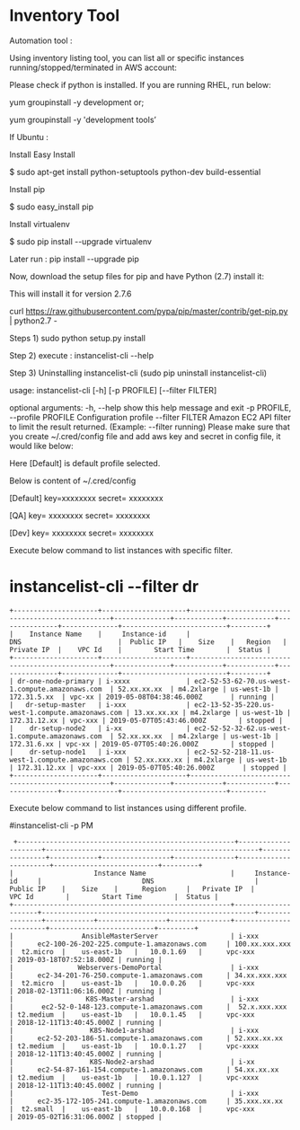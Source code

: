 Inventory Tool
============

Automation tool : 

Using inventory listing tool, you can list all or specific instances running/stopped/terminated in AWS account:

Please check if python is installed. If you are running RHEL, run below:

yum groupinstall -y development
or;

yum groupinstall -y 'development tools’

If Ubuntu :

Install Easy Install

$ sudo apt-get install python-setuptools python-dev build-essential 

Install pip

$ sudo easy_install pip 

Install virtualenv

$ sudo pip install --upgrade virtualenv 

Later run : pip install --upgrade pip

Now, download the setup files for pip and have Python (2.7) install it:

This will install it for version 2.7.6


curl https://raw.githubusercontent.com/pypa/pip/master/contrib/get-pip.py | python2.7 -



Steps 1) sudo python setup.py install

Step 2) execute : instancelist-cli --help 

Step 3) Uninstalling instancelist-cli (sudo pip uninstall instancelist-cli) 


usage: instancelist-cli [-h] [-p PROFILE] [--filter FILTER]

optional arguments:
  -h, --help            show this help message and exit
    -p PROFILE, --profile PROFILE
                            Configuration profile
                              --filter FILTER       Amazon EC2 API filter to limit the result returned.
                                                      (Example: --filter running)
Please make sure that you create ~/.cred/config file and add aws key and secret in config file, it would like below:

Here [Default]  is default profile selected.

Below is content of ~/.cred/config 

[Default] 
key=xxxxxxxx
secret= xxxxxxxx
                                                             
[QA]
key= xxxxxxxx
secret= xxxxxxxx
                                                                    
[Dev]
key= xxxxxxxx
secret= xxxxxxxx

Execute below command to list instances with specific filter. 

# instancelist-cli --filter dr 

```
+---------------------+---------------------+--------------------------------------------------+--------------+------------+------------+---------------+--------------+--------------------------+---------+
|    Instance Name    |     Instance-id     |                       DNS                        |  Public IP   |    Size    |   Region   |   Private IP  |    VPC Id    |        Start Time        |  Status |
+---------------------+---------------------+--------------------------------------------------+--------------+------------+------------+---------------+--------------+--------------------------+---------+
| dr-one-node-primary | i-xxxx              | ec2-52-53-62-70.us-west-1.compute.amazonaws.com  | 52.xx.xx.xx  | m4.2xlarge | us-west-1b |  172.31.5.xx  | vpc-xx | 2019-05-08T04:38:46.000Z       | running |
|   dr-setup-master   | i-xxx               | ec2-13-52-35-220.us-west-1.compute.amazonaws.com | 13.xx.xx.xx | m4.2xlarge | us-west-1b | 172.31.12.xx | vpc-xxx | 2019-05-07T05:43:46.000Z        | stopped |
|    dr-setup-node2   | i-xx                | ec2-52-52-32-62.us-west-1.compute.amazonaws.com  | 52.xx.xx.xx  | m4.2xlarge | us-west-1b |  172.31.6.xx | vpc-xx | 2019-05-07T05:40:26.000Z        | stopped |
|    dr-setup-node1   | i-xxx               | ec2-52-52-218-11.us-west-1.compute.amazonaws.com | 52.xx.xxx.xx | m4.2xlarge | us-west-1b | 172.31.12.xx | vpc-xxx | 2019-05-07T05:40:26.000Z       | stopped |
+---------------------+---------------------+--------------------------------------------------+--------------+------------+------------+---------------+--------------+--------------------------+---------

```
Execute below command to list instances using different profile.

#instancelist-cli -p PM

```
 +------------------------------------------------------+---------------------+-----------------------------------------------------+----------------+------------+-----------------+---------------+-----------------------+--------------------------+---------+
|                    Instance Name                     |     Instance-id     |                         DNS                         |   Public IP    |    Size    |      Region     |   Private IP  |         VPC Id        |        Start Time        |  Status |
+------------------------------------------------------+---------------------+-----------------------------------------------------+----------------+------------+-----------------+---------------+-----------------------+--------------------------+---------+
|                 AnsibleMasterServer                  | i-xxx 				 |      ec2-100-26-202-225.compute-1.amazonaws.com     | 100.xx.xxx.xxx |  t2.micro  |    us-east-1b   |   10.0.1.69   |      vpc-xxx          | 2019-03-18T07:52:18.000Z | running |
|                Webservers-DemoPortal                 | i-xxx               |      ec2-34-201-76-250.compute-1.amazonaws.com      | 34.xx.xxx.xxx  |  t2.micro  |    us-east-1b   |   10.0.0.26   |      vpc-xxx          | 2018-02-13T11:06:16.000Z | running |
|                  K8S-Master-arshad                   | i-xxx               |       ec2-52-0-148-123.compute-1.amazonaws.com      |  52.x.xxx.xxx  | t2.medium  |    us-east-1b   |   10.0.1.45   |      vpc-xxx          | 2018-12-11T13:40:45.000Z | running |
|                   K8S-Node1-arshad                   | i-xxx               |      ec2-52-203-186-51.compute-1.amazonaws.com      | 52.xxx.xx.xx   | t2.medium  |    us-east-1b   |   10.0.1.27   |      vpc-xxxx         | 2018-12-11T13:40:45.000Z | running |
|                   K8S-Node2-arshad                   | i-xx                |      ec2-54-87-161-154.compute-1.amazonaws.com      | 54.xx.xx.xx    | t2.medium  |    us-east-1b   |   10.0.1.127  |      vpc-xxxx         | 2018-12-11T13:40:45.000Z | running |
|                      Test-Demo                       | i-xxx               |      ec2-35-172-105-241.compute-1.amazonaws.com     | 35.xxx.xx.xx   |  t2.small  |    us-east-1b   |   10.0.0.168  |      vpc-xxx          | 2019-05-02T16:31:06.000Z | stopped |

```

